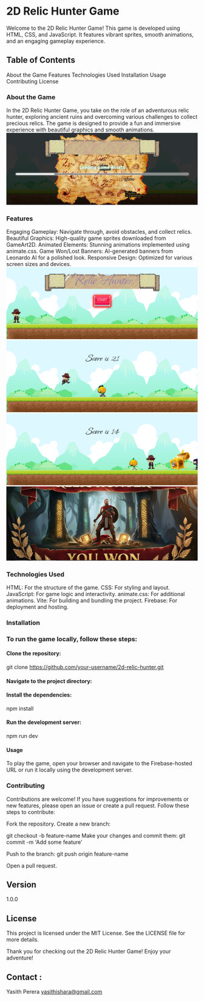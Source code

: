 # 2D Relic Hunter Game
Welcome to the 2D Relic Hunter Game! This game is developed using HTML, CSS, and JavaScript. It features vibrant sprites, smooth animations, and an engaging gameplay experience.

## Table of Contents
About the Game
Features
Technologies Used
Installation
Usage
Contributing
License

### About the Game
In the 2D Relic Hunter Game, you take on the role of an adventurous relic hunter, exploring ancient ruins and overcoming various challenges to collect precious relics. The game is designed to provide a fun and immersive experience with beautiful graphics and smooth animations.
<img src = "public/image/screenshots/1.png">
### Features
Engaging Gameplay: Navigate through, avoid obstacles, and collect relics.
Beautiful Graphics: High-quality game sprites downloaded from GameArt2D.
Animated Elements: Stunning animations implemented using animate.css.
Game Won/Lost Banners: AI-generated banners from Leonardo AI for a polished look.
Responsive Design: Optimized for various screen sizes and devices.
<img src = "public/image/screenshots/2.png">
<img src = "public/image/screenshots/5.png">
<img src = "public/image/screenshots/6.png">
<img src = "public/image/screenshots/7.png">

### Technologies Used
HTML: For the structure of the game.
CSS: For styling and layout.
JavaScript: For game logic and interactivity.
animate.css: For additional animations.
Vite: For building and bundling the project.
Firebase: For deployment and hosting.

### Installation

### To run the game locally, follow these steps:

#### Clone the repository:
git clone https://github.com/your-username/2d-relic-hunter.git

#### Navigate to the project directory:

#### Install the dependencies:
npm install

#### Run the development server:
npm run dev

#### Usage
To play the game, open your browser and navigate to the Firebase-hosted URL or run it locally using the development server.

### Contributing
Contributions are welcome! If you have suggestions for improvements or new features, please open an issue or create a pull request. Follow these steps to contribute:

Fork the repository.
Create a new branch:

git checkout -b feature-name
Make your changes and commit them:
git commit -m 'Add some feature'

Push to the branch:
git push origin feature-name

Open a pull request.
## Version
1.0.0

## License
This project is licensed under the MIT License. See the LICENSE file for more details.

Thank you for checking out the 2D Relic Hunter Game! Enjoy your adventure!

## Contact :
Yasith Perera
yasithishara@gmail.com
